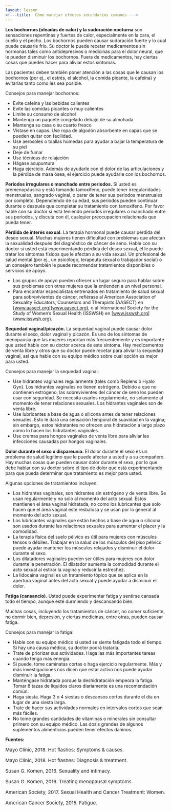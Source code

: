 ```yaml
---
layout: lesson
<!---title:  Cómo manejar efectos secundarios comunes --->
---
```

**Los bochornos (oleadas de calor) y la sudoración nocturna** son sensaciones repentinas y fuertes de calor, especialmente en la cara, el cuello y el pecho. Los bochornos pueden causar sudoración fuerte y lo cual puede causarle frio. Su doctor le puede recetar medicamentos sin hormonas tales como antidepresivos o medicinas para el dolor neural, que le pueden disminuir los bochornos. Fuera de medicamentos, hay ciertas cosas que puedes hacer para aliviar estos síntomas.

Las pacientes deben también poner atención a las cosas que le causan los bochornos (por ej., el estrés, el alcohol, la comida picante, la cafeína) y evitarlas tanto como les sea posible. 

Consejos para manejar bochornos: 
* Evite cafeína y las bebidas calientes
* Evite las comidas picantes o muy calientes
* Limite su consumo de alcohol
* Mantenga un paquete congelado debajo de su almohada
* Mantenga su casa o su cuarto fresco
* Vístase en capas. Use ropa de algodón absorbente en capas que se pueden quitar con facilidad.
* Use aerosoles o toallas húmedas para ayudar a bajar la temperatura de su piel
* Deje de fumar
* Use técnicas de relajación 
* Hágase acupuntura
* Haga ejercicio. Además de ayudarle con el dolor de las articulaciones y la pérdida de masa ósea, el ejercicio puede ayudarle con los bochornos.


**Periodos irregulares o manchado entre periodos.** Si usted es premenopáusica y está tomando tamoxifeno, puede tener irregularidades menstruales, sangrado vaginal, o parar de tener sus periodos menstruales por completo. Dependiendo de su edad, sus periodos pueden continuar durante o después que completar su tratamiento con tamoxifeno. Por favor hable con su doctor si está teniendo periodos irregulares o manchado entre sus periodos, y discuta con él, cualquier preocupación relacionada que pueda tener.

**Pérdida de interés sexual.** La terapia hormonal puede causar pérdida del deseo sexual. Muchas mujeres tienen dificultad con problemas que afectan la sexualidad después del diagnóstico de cáncer de seno. Hable con su doctor si usted está experimentando pérdida del deseo sexual, él le puede tratar los síntomas físicos que le afectan a su vida sexual. Un profesional de salud mental (por ej., un psicólogo, terapeuta sexual o trabajador social) o un consejero también le puede recomendar tratamientos disponibles o servicios de apoyo. 
* Los grupos de apoyo pueden ofrecer un lugar seguro para hablar sobre sus problemas con otras mujeres que la entienden a un nivel personal. 
* Para encontrar especialistas entrenados en tratamiento de salud sexual para sobrevivientes de cáncer, refiérase al American Association of Sexuality Educators, Counselors and Therapists (AASECT) en [www.aasect.org](www.aasect.org), o al International Society for the Study of Women’s Sexual Health (ISSWSH) en [www.isswsh.org](www.isswsh.org).


**Sequedad vaginal/picazón.** La sequedad vaginal puede causar dolor durante el sexo, dolor vaginal y picazón. Es uno de los síntomas de menopausia que las mujeres reportan más frecuentemente y es importante que usted hable con su doctor acerca de este síntoma. Hay medicamentos de venta libre y otros que su doctor puede recetar para aliviar la sequedad vaginal, así que hable con su equipo médico sobre cual opción es mejor para usted. 

Consejos para manejar la sequedad vaginal:
* Use hidrantes vaginales regularmente (tales como Replens o Hyalo Gyn). Los hidrantes vaginales no tienen estrógeno. Debido a que no contienen estrógeno, las sobrevivientes del cáncer de seno los pueden usar con seguridad. Se necesita usarlos regularmente, no solamente al momento de tener relaciones sexuales. Los hidrantes vaginales son de venta libre. 
* Use lubricantes a base de agua o silicona antes de tener relaciones sexuales. Esto le dará una sensación temporal de suavidad en la vagina; sin embargo, estos hidratantes no ofrecen una hidratación a largo plazo como lo hacen los hidratantes vaginales. 
* Use cremas para hongos vaginales de venta libre para aliviar las infecciones causadas por hongos vaginales.


**Dolor durante el sexo o dispareunia.** El dolor durante el sexo es un problema de salud legítimo que le puede afectar a usted y a su compañero. Hay muchas cosas que pueden causar dolor durante el sexo, por lo que debe hablar con su doctor sobre el tipo de dolor que está experimentando para que pueda determinar que tratamiento es mejor para usted.

Algunas opciones de tratamientos incluyen:
* Los hidrantes vaginales, son hidrantes sin estrógeno y de venta libre. Se usan regularmente y no solo al momento del acto sexual. Estos mantienen el área vaginal hidratada, no como los lubricantes que solo hacen que el área vaginal este resbalosa y se usan por lo general al momento del acto sexual. 
* Los lubricantes vaginales que están hechos a base de agua o silicona son usados durante las relaciones sexuales para aumentar el placer y la comodidad. 
* La terapia física del suelo pélvico es útil para mujeres con músculos tensos o débiles. Trabajar en la salud de los músculos del piso pélvico puede ayudar mantener los músculos relajados y disminuir el dolor durante el sexo.
* Los dilatadores vaginales pueden ser útiles para mujeres con dolor durante la penetración. El dilatador aumenta la comodidad durante el acto sexual al estirar la vagina y reducir la estrechez. 
* La lidocaína vaginal es un tratamiento tópico que se aplica en la apertura vaginal antes del acto sexual y puede ayudar a disminuir el dolor. 


**Fatiga (cansancio).** Usted puede experimentar fatiga y sentirse cansada todo el tiempo, aunque esté durmiendo y descansando bien. 

Muchas cosas, incluyendo los tratamientos de cáncer, no comer suficiente, no dormir bien, depresión, y ciertas medicinas, entre otras, pueden causar fatiga. 

Consejos para manejar la fatiga:
* Hable con su equipo médico si usted se siente fatigada todo el tiempo. Si hay una causa médica, su doctor podrá tratarla. 
* Trate de priorizar sus actividades. Haga las más importantes tareas cuando tenga más energía.
* Si puede, tome caminatas cortas o haga ejercicio regularmente. Más y más investigaciones nos dicen que estar activo nos puede ayudar disminuir la fatiga.
* Manténgase hidratada porque la deshidratación empeora la fatiga. Tomar 8 tazas de líquidos claros diariamente es una recomendación común. 
* Haga siesta. Haga 3 o 4 siestas o descansos cortos durante el día en lugar de una siesta larga. 
* Trate de hacer sus actividades normales en intervalos cortos que sean más fáciles. 
* No tome grandes cantidades de vitaminas o minerales sin consultar primero con su equipo médico. Las dosis grandes de algunos suplementos alimenticios pueden tener efectos dañinos.

**Fuentes:**


<span style="font-size:15px;">Mayo Clinic, 2018. Hot flashes: Symptoms & causes.</span>

<span style="font-size:15px;">Mayo Clinic, 2018. Hot flashes: Diagnosis & treatment.</span>

<span style="font-size:15px;">Susan G. Komen, 2016. Sexuality and intimacy.</span>

<span style="font-size:15px;">Susan G. Komen, 2016. Treating menopausal symptoms.</span>

<span style="font-size:15px;">American Society, 2017. Sexual Health and Cancer Treatment: Women.</span>

<span style="font-size:15px;">American Cancer Society, 2015. Fatigue.</span>
